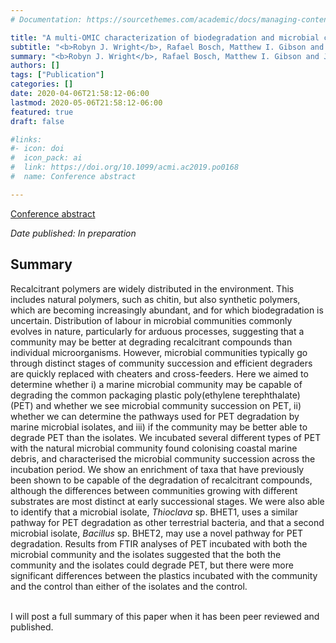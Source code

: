```yaml
---
# Documentation: https://sourcethemes.com/academic/docs/managing-content/

title: "A multi-OMIC characterization of biodegradation and microbial community succession within the PET Plastisphere"
subtitle: "<b>Robyn J. Wright</b>, Rafael Bosch, Matthew I. Gibson and Joseph A. Christie-Oleza"
summary: "<b>Robyn J. Wright</b>, Rafael Bosch, Matthew I. Gibson and Joseph A. Christie-Oleza (Not published) _In preparation_"
authors: []
tags: ["Publication"]
categories: []
date: 2020-04-06T21:58:12-06:00
lastmod: 2020-05-06T21:58:12-06:00
featured: true
draft: false

#links: 
#- icon: doi
#  icon_pack: ai
#  link: https://doi.org/10.1099/acmi.ac2019.po0168
#  name: Conference abstract

---
```

<i class="ai ai-doi-square"></i> [Conference abstract](https://doi.org/10.1099/acmi.ac2019.po0168)&nbsp;&nbsp;&nbsp;&nbsp;


_Date published: In preparation_

<h2>Summary</h2>
Recalcitrant polymers are widely distributed in the environment. This includes natural polymers, such as chitin, but also synthetic polymers, which are becoming increasingly abundant, and for which biodegradation is uncertain. Distribution of labour in microbial communities commonly evolves in nature, particularly for arduous processes, suggesting that a community may be better at degrading recalcitrant compounds than individual microorganisms. However, microbial communities typically go through distinct stages of community succession and efficient degraders are quickly replaced with cheaters and cross-feeders. Here we aimed to determine whether i) a marine microbial community may be capable of degrading the common packaging plastic poly(ethylene terephthalate) (PET) and whether we see microbial community succession on PET, ii) whether we can determine the pathways used for PET degradation by marine microbial isolates, and iii) if the community may be better able to degrade PET than the isolates. We incubated several different types of PET with the natural microbial community found colonising coastal marine debris, and characterised the microbial community succession across the incubation period. We show an enrichment of taxa that have previously been shown to be capable of the degradation of recalcitrant compounds, although the differences between communities growing with different substrates are most distinct at early successional stages. We were also able to identify that a microbial isolate, <em>Thioclava</em> sp. BHET1, uses a similar pathway for PET degradation as other terrestrial bacteria, and that a second microbial isolate, <em>Bacillus</em> sp. BHET2, may use a novel pathway for PET degradation. Results from FTIR analyses of PET incubated with both the microbial community and the isolates suggested that the both the community and the isolates could degrade PET, but there were more significant differences between the plastics incubated with the community and the control than either of the isolates and the control.</br></br>

I will post a full summary of this paper when it has been peer reviewed and published.
